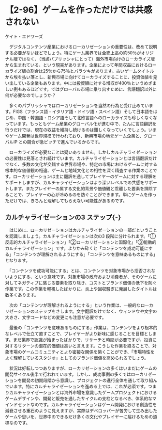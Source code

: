 # 【2-96】ゲームを作っただけでは共感されない

<div class="author">ケイト・エドワーズ</div>

　デジタルコンテンツ産業におけるローカリゼーションの重要性は、改めて説明する必要がないほどでしょう。特にゲーム業界では全売上高の約50％がオリジナル版ではなく、（当該パブリッシャにとって）海外市場向けのローカライズ版から生まれている、という現実があります。企業によって年間収益におけるローカライズ版の割合は25％から75％とバラツキがあります。古いゲームタイトルから埃を払い落とし、新興市場に向けてローカライズすることに、投資価値を見い出している企業もあります。中には投資額に対する増収が400％というめざましい例もあるほどです。ではグローバル市場に乗り出すために、言語翻訳以外に何が必要なのでしょうか？

　多くのパブリッシャではローカリゼーションを当然の行為と受け止めています。FIGS（フランス語・イタリア語・ドイツ語・スペイン語）そして日本語をはじめ、中国・韓国語・ロシア語そして北欧言語へのローカライズも珍しくなくなっています。もっともゲーム産業のグローバル化が進む中で、たんに言語翻訳を行うだけでは、現在の収益を維持し続けるのは難しくなっていくでしょう。いまやゲーム開発は世界規模で行われており、新興市場の地元ゲーム企業と、グローバルIP との競合が急ピッチで進んでいるからです。

　ローカライズが必要なことは疑いありません。しかしカルチャライゼーションの必要性は見落とされ続けています。カルチャライゼーションとは言語翻訳だけでなく、多数の文化が交錯する世界市場や、特定の市場におけるゲームに対する根本的な価値観の相違、ゲームと地域文化との相性を深く精査する作業のことです。ローカリゼーションは主に翻訳を通してプレイヤーのゲームに対する理解をサポートしますが、カルチャライゼーションはより深いレベルでの共感をサポートします。またプレイヤーの属する文化的背景や価値観と乖離した要素を排除することで、プレイヤーの心が冷めるのを防ぐことができます。単にゲームを作っただけでは、きちんと理解してもらえない可能性があるのです。

## カルチャライゼーションの3 ステップ{-}

　はじめに、ローカリゼーションはカルチャライゼーションの一部だということを認識しましょう。カルチャライゼーションは次の3 段階に分けられます。「①反応的カルチャライゼーション」「②ローカリゼーションと国際化」「③能動的カルチャライゼーション」です。よりかみ砕くと「コンテンツを成功可能にする」「コンテンツが理解されるようにする」「コンテンツを意味あるものにする」となります。

　「コンテンツを成功可能にする」とは、コンテンツを対象市場から拒否されないようにする、という意味です。対象市場の政府および消費者が、そのゲームに対してネガティブに感じる要素を取り除き、コストとブランド価値の低下を防ぐ作業です。この作業を軽視したばかりに、炎上や回収騒ぎに発展したタイトルは数多くあります。

　次の「コンテンツが理解されるようにする」という作業は、一般的なローカリゼーションのステップをさします。文字翻訳だけでなく、ウィンドウや文字の大きさ、文字コードなどの変更にも注意が必要です。

　最後の「コンテンツを意味あるものにする」作業は、コンテンツをより根本的なレベルで仕立て直すことで、プレイヤーがより新味に感じることを目標とします。まだ業界で認識が始まったばかりで、リサーチと時間が必要ですが、投資に対するリターンの潜在的価値は高いと言えます。こうした作業を経ることで、対象市場のゲームコミュニティとより密接な関係を築くことができ、「市場特性をよく理解しているスタジオ」としてのブランド価値を高められるでしょう。

　状況は好転しつつありますが、ローカリゼーションの多くはいまだにゲームの開発サイクル後半で行われています。しかし、成功事例の多くではローカリゼーションを開発の初期段階から意識し、プロジェクトの進行全体を通して取り組んでいます。特にカルチャライゼーションを進める上では、これが必須です。つまりカルチャライゼーションとは海外市場を意識したゲームプロジェクトにおけるゲームデザインや、開発と販売を通したサイクルの支柱となるべき、体系的なマインドセットなのです。カルチャライゼーションはゲーム開発における創造性を減衰させる重石のように見えますが、実際はデベロッパーが苦労して生み出したゲームや思いを、世界中のできるだけ多くの文化やプレイヤーに届けるための道標なのです。
